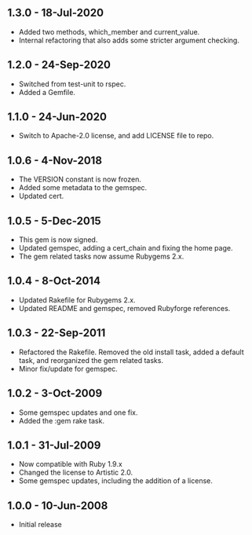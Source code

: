 ## 1.3.0 - 18-Jul-2020
* Added two methods, which_member and current_value.
* Internal refactoring that also adds some stricter argument checking.

## 1.2.0 - 24-Sep-2020
* Switched from test-unit to rspec.
* Added a Gemfile.

## 1.1.0 - 24-Jun-2020
* Switch to Apache-2.0 license, and add LICENSE file to repo.

## 1.0.6 - 4-Nov-2018
* The VERSION constant is now frozen.
* Added some metadata to the gemspec.
* Updated cert.

## 1.0.5 - 5-Dec-2015
* This gem is now signed.
* Updated gemspec, adding a cert_chain and fixing the home page.
* The gem related tasks now assume Rubygems 2.x.

## 1.0.4 - 8-Oct-2014
* Updated Rakefile for Rubygems 2.x.
* Updated README and gemspec, removed Rubyforge references.

## 1.0.3 - 22-Sep-2011
* Refactored the Rakefile. Removed the old install task, added
  a default task, and reorganized the gem related tasks.
* Minor fix/update for gemspec.

## 1.0.2 - 3-Oct-2009
* Some gemspec updates and one fix.
* Added the :gem rake task.

## 1.0.1 - 31-Jul-2009
* Now compatible with Ruby 1.9.x
* Changed the license to Artistic 2.0.
* Some gemspec updates, including the addition of a license.

## 1.0.0 - 10-Jun-2008
* Initial release
